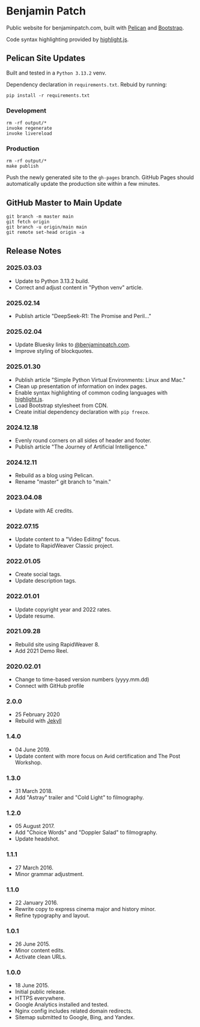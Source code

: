 # Benjamin Patch
Public website for benjaminpatch.com, built with
[Pelican](https://getpelican.com/) and [Bootstrap](https://getbootstrap.com/).

Code syntax highlighting provided by [highlight.js](https://highlightjs.org/).

## Pelican Site Updates

Built and tested in a `Python 3.13.2` venv.

Dependency declaration in `requirements.txt`. Rebuid by running:

```
pip install -r requirements.txt
```

### Development
```
rm -rf output/*
invoke regenerate
invoke livereload
```

### Production
```
rm -rf output/*
make publish
```
Push the newly generated site to the `gh-pages` branch. GitHub Pages should
automatically update the production site within a few minutes.

## GitHub Master to Main Update
```
git branch -m master main
git fetch origin
git branch -u origin/main main
git remote set-head origin -a
```

## Release Notes

### 2025.03.03
* Update to Python 3.13.2 build.
* Correct and adjust content in "Python venv" article.

### 2025.02.14
* Publish article "DeepSeek-R1: The Promise and Peril..."

### 2025.02.04
* Update Bluesky links to [@benjaminpatch.com](https://bsky.app/profile/benjaminpatch.com).
* Improve styling of blockquotes.

### 2025.01.30
* Publish article "Simple Python Virtual Environments: Linux and Mac."
* Clean up presentation of information on index pages.
* Enable syntax highlighting of common coding languages with [highlight.js](https://highlightjs.org/).
* Load Bootstrap stylesheet from CDN.
* Create initial dependency declaration with `pip freeze`.

### 2024.12.18
* Evenly round corners on all sides of header and footer.
* Publish article "The Journey of Artificial Intelligence."

### 2024.12.11
* Rebuild as a blog using Pelican.
* Rename "master" git branch to "main."

### 2023.04.08
* Update with AE credits.

### 2022.07.15
* Update content to a "Video Ediitng" focus.
* Update to RapidWeaver Classic project.

### 2022.01.05
* Create social tags.
* Update description tags.

### 2022.01.01
* Update copyright year and 2022 rates.
* Update resume.

### 2021.09.28
* Rebuild site using RapidWeaver 8.
* Add 2021 Demo Reel.

### 2020.02.01
* Change to time-based version numbers (yyyy.mm.dd)
* Connect with GitHub profile 

### 2.0.0
* 25 February 2020
* Rebuild with [Jekyll](https://jekyllrb.com/)

### 1.4.0
* 04 June 2019.
* Update content with more focus on Avid certification and The Post Workshop.

### 1.3.0
* 31 March 2018.
* Add "Astray" trailer and "Cold Light" to filmography.

### 1.2.0
* 05 August 2017.
* Add "Choice Words" and "Doppler Salad" to filmography.
* Update headshot.

### 1.1.1
* 27 March 2016.
* Minor grammar adjustment.

### 1.1.0
* 22 January 2016.
* Rewrite copy to express cinema major and history minor.
* Refine typography and layout.

### 1.0.1
* 26 June 2015.
* Minor content edits.
* Activate clean URLs.

### 1.0.0
* 18 June 2015.
* Initial public release.
* HTTPS everywhere.
* Google Analytics installed and tested.
* Nginx config includes related domain redirects.
* Sitemap submitted to Google, Bing, and Yandex.

